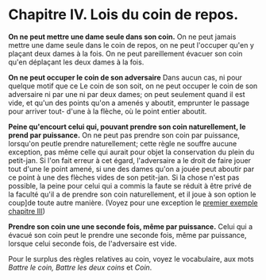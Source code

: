 # Chapitre IV. Lois du coin de repos.

**On ne peut mettre une dame seule dans son coin.**
On ne peut jamais mettre une dame seule dans le coin de repos, on ne peut l'occuper qu'en y plaçant deux dames à la fois. On ne peut pareillement évacuer son coin qu'en déplaçant les deux dames à la fois.

**On ne peut occuper le coin de son adversaire**
Dans aucun cas, ni pour quelque motif que ce Le coin de son soit, on ne peut occuper le coin de son adversaire ni par une ni par deux dames; on peut seulement quand il est vide, et qu'un des points qu'on a amenés y aboutit, emprunter le passage pour arriver tout- d'une à la flèche, où le point entier aboutit.

**Peine qu'encourt celui qui, pouvant prendre son coin naturellement, le prend par puissance.**
On ne peut pas prendre son coin par puissance, lorsqu'on peutle prendre naturellement; cette règle ne souffre aucune exception, pas même celle qui aurait pour objet la conservation du plein du petit-jan. Si l'on fait erreur à cet égard, l'adversaire a le droit de faire jouer tout d'une le point amené, si une des dames qu'on a jouée peut aboutir par ce point à une des flèches vides de son petit-jan. Si la chose n'est pas possible, la peine pour celui qui a commis la faute se réduit à être privé de la faculté qu'il a de prendre son coin naturellement, et il joue à son option le coup]de toute autre manière. (Voyez pour une exception le [premier exemple chapitre III](chapitre3.md#premier-exemple))


**Prendre son coin une une seconde fois, même par puissance.**
Celui qui a évacué son coin peut le prendre une seconde fois, même par puissance, lorsque celui seconde fois, de l'adversaire est vide.

Pour le surplus des règles relatives au coin, voyez le vocabulaire, aux mots _Battre le coin, Battre les deux coins_ et _Coin_.

